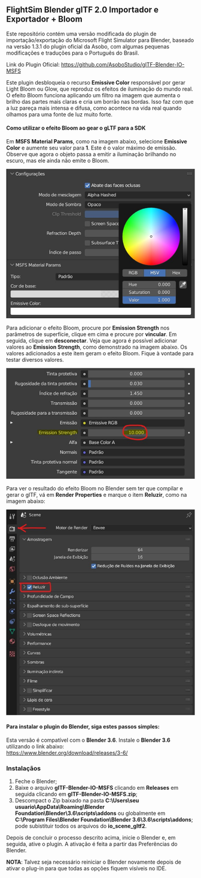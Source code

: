 ## FlightSim Blender glTF 2.0 Importador e Exportador + Bloom

Este repositório contém uma versão modificada do plugin de importação/exportação do Microsoft Flight Simulator para Blender, baseado na versão 1.3.1 do plugin oficial da Asobo, com algumas pequenas modificações e traduções para o Português do Brasil.

Link do Plugin Oficial:
https://github.com/AsoboStudio/glTF-Blender-IO-MSFS

Este plugin desbloqueia o recurso **Emissive Color** responsável por gerar Light Bloom ou Glow, que reproduz os efeitos de iluminação do mundo real. O efeito Bloom funciona aplicando um filtro na imagem que aumenta o brilho das partes mais claras e cria um borrão nas bordas. Isso faz com que a luz pareça mais intensa e difusa, como acontece na vida real quando olhamos para uma fonte de luz muito forte.

#### Como utilizar o efeito Bloom ao gear o gLTF para a SDK

Em **MSFS Material Params**, como na imagem abaixo, selecione **Emissive Color** e aumente seu valor para **1**. Este é o valor máximo de emissão. Observe que agora o objeto passa a emitir a iluminação brilhando no escuro, mas ele ainda não emite o Bloom.

![MSFS Material Params](https://github.com/git-exahost/glTF-Blender-IO-MSFS/blob/main/misc/MSFSMaterialParams.jpg)

Para adicionar o efeito Bloom, procure por **Emission Strength** nos parâmetros de superfície, clique em cima e procure por **vincular**. Em seguida, clique em **desconectar**. Veja que agora é possível adicionar valores ao **Emission Strength**, como demonstrado na imagem abaixo. Os valores adicionados a este item geram o efeito Bloom. Fique à vontade para testar diversos valores.

![Emission Strengths](https://github.com/git-exahost/glTF-Blender-IO-MSFS/blob/main/misc/EmissionStrength.jpg)

Para ver o resultado do efeito Bloom no Blender sem ter que compilar e gerar o glTF, vá em **Render Properties** e marque o item **Reluzir**, como na imagem abaixo:

![Reluzir](https://raw.githubusercontent.com/git-exahost/glTF-Blender-IO-MSFS/main/misc/Reluzir.jpg) 

#### Para instalar o plugin do Blender, siga estes passos simples:

Esta versão é compatível com o **Blender 3.6**. Instale o **Blender 3.6** utilizando o link abaixo:<br>
https://www.blender.org/download/releases/3-6/

### Instalaçãos

1. Feche o Blender;<br>
2. Baixe o arquivo **glTF-Blender-IO-MSFS** clicando em **Releases** em seguida clicando em **glTF-Blender-IO-MSFS.zip**;
3. Descompact o Zip baixado na pasta **C:\Users\seu usuario\AppData\Roaming\Blender Foundation\Blender\3.6\scripts\addons** ou globalmente em **C:\Program Files\Blender Foundation\Blender 3.6\3.6\scripts\addons**; pode subistituir todos os arquivos do  **io_scene_gltf2**.

  Depois de concluir o processo descrito acima, inicie o Blender e, em seguida, ative o plugin. A ativação é feita a partir das Preferências do Blender.

**NOTA**: Talvez seja necessário reiniciar o Blender novamente depois de ativar o plug-in para que todas as opções fiquem visíveis no IDE.
